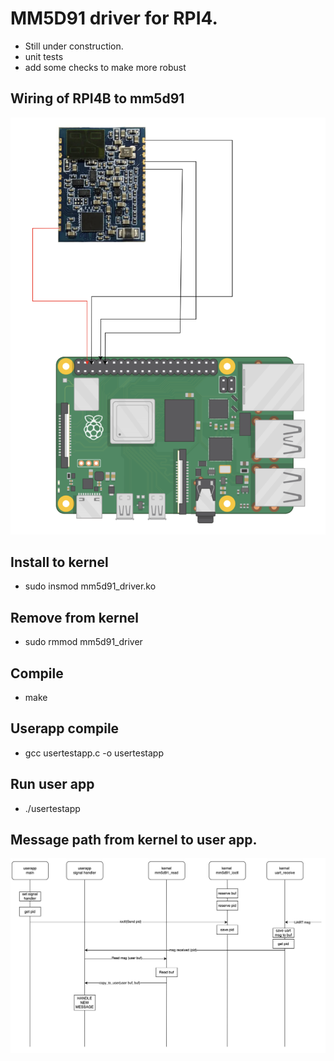# MM5D91 driver for RPI4.
* Still under construction. 
* unit tests
* add some checks to make more robust
## Wiring of RPI4B to mm5d91
![wiring](images/image.png)
## Install to kernel
* sudo insmod mm5d91_driver.ko
## Remove from kernel
* sudo rmmod mm5d91_driver
## Compile
* make
## Userapp compile
* gcc usertestapp.c -o usertestapp
## Run user app
* ./usertestapp
## Message path from kernel to user app.
![MSG](images/msg_path.png)

